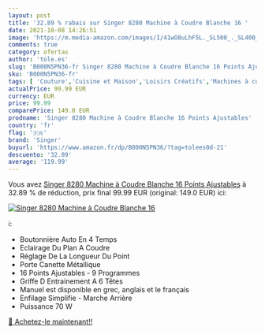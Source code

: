 ```yaml
---
layout: post
title: '32.89 % rabais sur Singer 8280 Machine à Coudre Blanche 16 '
date: 2021-10-08 14:26:51
image: 'https://m.media-amazon.com/images/I/41wO8uLhF5L._SL500_._SL400_.jpg'
comments: true
category: ofertas
author: 'tole.es'
slug: 'B000N5PN36-fr Singer 8280 Machine à Coudre Blanche 16 Points Ajustables'
sku: 'B000N5PN36-fr'
tags: [ 'Couture','Cuisine et Maison','Loisirs Créatifs','Machines à coudre','singer', ]
actualPrice: 99.99 EUR
currency: EUR
price: 99.99
comparePrice: 149.0 EUR
prodname: 'Singer 8280 Machine à Coudre Blanche 16 Points Ajustables'
country: 'fr'
flag: '🇫🇷'
brand: 'Singer'
buyurl: 'https://www.amazon.fr/dp/B000N5PN36/?tag=tolees0d-21'
descuento: '32.89'
average: '119.99'
---
```


Vous avez [Singer 8280 Machine à Coudre Blanche 16 Points Ajustables](https://www.amazon.fr/dp/B000N5PN36/?tag=tolees0d-21)  à  32.89 % de réduction, prix final  99.99 EUR (original: 149.0 EUR) ici:

[![Singer 8280 Machine à Coudre Blanche 16 ](https://m.media-amazon.com/images/I/41wO8uLhF5L._SL500_._SL400_.jpg)](https://www.amazon.fr/dp/B000N5PN36/?tag=tolees0d-21)

ℹ️:

- Boutonnière Auto En 4 Temps
- Eclairage Du Plan A Coudre
- Réglage De La Longueur Du Point
- Porte Canette Métallique
- 16 Points Ajustables - 9 Programmes
- Griffe D Entrainement A 6 Têtes
- Manuel est disponible en grec, anglais et le français
- Enfilage Simplifie - Marche Arrière
- Puissance 70 W

[🛒 Achetez-le maintenant!!](https://www.amazon.fr/dp/B000N5PN36/?tag=tolees0d-21)
